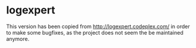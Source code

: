 # logexpert
This version has been copied from http://logexpert.codeplex.com/ in order to make some bugfixes, as the project does not seem the be maintained anymore.